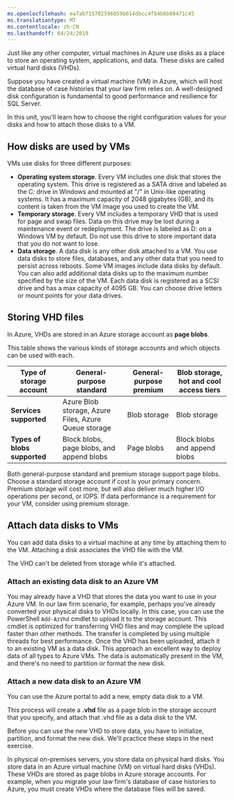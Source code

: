 ```yaml
---
ms.openlocfilehash: ea7ab715702596059b014dbcc4f84b6b08471c45
ms.translationtype: MT
ms.contentlocale: zh-CN
ms.lasthandoff: 04/24/2019
---
```

Just like any other computer, virtual machines in Azure use disks as a place to store an operating system, applications, and data. These disks are called virtual hard disks (VHDs).

Suppose you have created a virtual machine (VM) in Azure, which will host the database of case histories that your law firm relies on. A well-designed disk configuration is fundamental to good performance and resilience for SQL Server.

In this unit, you'll learn how to choose the right configuration values for your disks and how to attach those disks to a VM.

## <a name="how-disks-are-used-by-vms"></a>How disks are used by VMs

VMs use disks for three different purposes:

- **Operating system storage**. Every VM includes one disk that stores the operating system. This drive is registered as a SATA drive and labeled as the C: drive in Windows and mounted at "/" in Unix-like operating systems. It has a maximum capacity of 2048 gigabytes (GB), and its content is taken from the VM image you used to create the VM.
- **Temporary storage**. Every VM includes a temporary VHD that is used for page and swap files. Data on this drive may be lost during a maintenance event or redeployment. The drive is labeled as D: on a Windows VM by default. Do not use this drive to store important data that you do not want to lose.
- **Data storage**. A data disk is any other disk attached to a VM. You use data disks to store files, databases, and any other data that you need to persist across reboots. Some VM images include data disks by default. You can also add additional data disks up to the maximum number specified by the size of the VM. Each data disk is registered as a SCSI drive and has a max capacity of 4095 GB. You can choose drive letters or mount points for your data drives.

## <a name="storing-vhd-files"></a>Storing VHD files

In Azure, VHDs are stored in an Azure storage account as **page blobs**.

This table shows the various kinds of storage accounts and which objects can be used with each.

|**Type of storage account**|**General-purpose standard**|**General-purpose premium**|**Blob storage, hot and cool access tiers**|
|-----|-----|-----|-----|
|**Services supported**| Azure Blob storage, Azure Files, Azure Queue storage | Blob storage | Blob storage|
|**Types of blobs supported**|Block blobs, page blobs, and append blobs | Page blobs | Block blobs and append blobs|

Both general-purpose standard and premium storage support page blobs. Choose a standard storage account if cost is your primary concern. Premium storage will cost more, but will also deliver much higher I/O operations per second, or IOPS. If data performance is a requirement for your VM, consider using premium storage.

## <a name="attach-data-disks-to-vms"></a>Attach data disks to VMs

You can add data disks to a virtual machine at any time by attaching them to the VM. Attaching a disk associates the VHD file with the VM. 

The VHD can't be deleted from storage while it's attached.

### <a name="attach-an-existing-data-disk-to-an-azure-vm"></a>Attach an existing data disk to an Azure VM

You may already have a VHD that stores the data you want to use in your Azure VM. In our law firm scenario, for example, perhaps you've already converted your physical disks to VHDs locally. In this case, you can use the PowerShell `Add-AzVhd` cmdlet to upload it to the storage account. This cmdlet is optimized for transferring VHD files and may complete the upload faster than other methods. The transfer is completed by using multiple threads for best performance. Once the VHD has been uploaded, attach it to an existing VM as a data disk. This approach an excellent way to deploy data of all types to Azure VMs. The data is automatically present in the VM, and there's no need to partition or format the new disk.

### <a name="attach-a-new-data-disk-to-an-azure-vm"></a>Attach a new data disk to an Azure VM

You can use the Azure portal to add a new, empty data disk to a VM. 

This process will create a **.vhd** file as a page blob in the storage account that you specify, and attach that .vhd file as a data disk to the VM.

Before you can use the new VHD to store data, you have to initialize, partition, and format the new disk. We'll practice these steps in the next exercise.

In physical on-premises servers, you store data on physical hard disks. You store data in an Azure virtual machine (VM) on virtual hard disks (VHDs). These VHDs are stored as page blobs in Azure storage accounts. For example, when you migrate your law firm's database of case histories to Azure, you must create VHDs where the database files will be saved.
